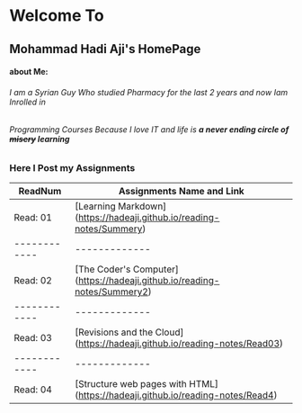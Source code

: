 # Welcome To
## Mohammad Hadi Aji's HomePage
#### about Me:
###### I am a Syrian Guy Who studied Pharmacy for the last 2 years and now Iam Inrolled in
###### Programming Courses Because I love IT and life is ***a never ending circle of ~~misery~~ learning***

### Here I Post my Assignments

ReadNum      | Assignments Name and Link
------------ | -------------
Read: 01     | [Learning Markdown] (https://hadeaji.github.io/reading-notes/Summery)
------------ | -------------
Read: 02     | [The Coder's Computer] (https://hadeaji.github.io/reading-notes/Summery2)
------------ | -------------
Read: 03     | [Revisions and the Cloud]  (https://hadeaji.github.io/reading-notes/Read03)
------------ | -------------
Read: 04     | [Structure web pages with HTML] (https://hadeaji.github.io/reading-notes/Read4)
